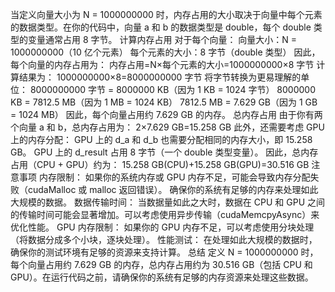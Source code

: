 当定义向量大小为 N = 1000000000 时，内存占用的大小取决于向量中每个元素的数据类型。在你的代码中，向量 a 和 b 的数据类型是 double，每个 double 类型的变量通常占用 8 字节。
计算内存占用
对于每个向量：
向量大小：N = 1000000000（10 亿个元素）
每个元素的大小：8 字节（double 类型）
因此，每个向量的内存占用为：
内存占用=N×每个元素的大小=1000000000×8 字节
计算结果为：
1000000000×8=8000000000 字节
将字节转换为更易理解的单位：
8000000000 字节 = 8000000 KB（因为 1 KB = 1024 字节）
8000000 KB = 7812.5 MB（因为 1 MB = 1024 KB）
7812.5 MB = 7.629 GB（因为 1 GB = 1024 MB）
因此，每个向量占用约 7.629 GB 的内存。
总内存占用
由于你有两个向量 a 和 b，总内存占用为：
2×7.629 GB=15.258 GB
此外，还需要考虑 GPU 上的内存分配：
GPU 上的 d_a 和 d_b 也需要分配相同的内存大小，即 15.258 GB。
GPU 上的 d_result 占用 8 字节（一个 double 类型变量）。
因此，总内存占用（CPU + GPU）约为：
15.258 GB(CPU)+15.258 GB(GPU)=30.516 GB
注意事项
内存限制：
如果你的系统内存或 GPU 内存不足，可能会导致内存分配失败（cudaMalloc 或 malloc 返回错误）。
确保你的系统有足够的内存来处理如此大规模的数据。
数据传输时间：
当数据量如此之大时，数据在 CPU 和 GPU 之间的传输时间可能会显著增加。可以考虑使用异步传输（cudaMemcpyAsync）来优化性能。
GPU 内存限制：
如果你的 GPU 内存不足，可以考虑使用分块处理（将数据分成多个小块，逐块处理）。
性能测试：
在处理如此大规模的数据时，确保你的测试环境有足够的资源来支持计算。
总结
定义 N = 1000000000 时，每个向量占用约 7.629 GB 的内存，总内存占用约为 30.516 GB（包括 CPU 和 GPU）。在运行代码之前，请确保你的系统有足够的内存资源来处理这些数据。